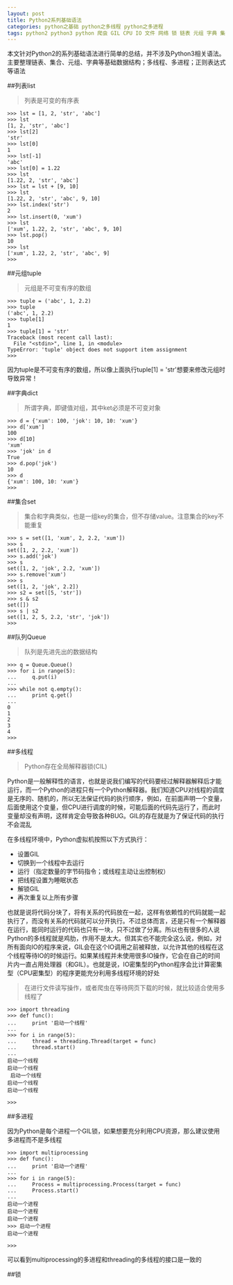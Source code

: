 ```yaml
---
layout: post
title: Python2系列基础语法
categories: python之基础 python之多线程 python之多进程
tags: python2 python3 python 爬虫 GIL CPU IO 文件 网络 锁 链表 元组 字典 集合 队列 数据结构
---
```


本文针对Python2的系列基础语法进行简单的总结，并不涉及Python3相关语法。主要整理链表、集合、元组、字典等基础数据结构；多线程、多进程；正则表达式等语法

##列表list

>列表是可变的有序表

```
>>> lst = [1, 2, 'str', 'abc']
>>> lst
[1, 2, 'str', 'abc']
>>> lst[2]
'str'
>>> lst[0]
1
>>> lst[-1]
'abc'
>>> lst[0] = 1.22
>>> lst
[1.22, 2, 'str', 'abc']
>>> lst = lst + [9, 10]
>>> lst
[1.22, 2, 'str', 'abc', 9, 10]
>>> lst.index('str')
2
>>> lst.insert(0, 'xum')
>>> lst
['xum', 1.22, 2, 'str', 'abc', 9, 10]
>>> lst.pop()
10
>>> lst
['xum', 1.22, 2, 'str', 'abc', 9]
>>> 
```

##元组tuple

>元组是不可变有序的数组

```
>>> tuple = ('abc', 1, 2.2)
>>> tuple
('abc', 1, 2.2)
>>> tuple[1]
1
>>> tuple[1] = 'str'
Traceback (most recent call last):
  File "<stdin>", line 1, in <module>
TypeError: 'tuple' object does not support item assignment
>>>
```

因为tuple是不可变有序的数组，所以像上面执行tuple[1] = 'str'想要来修改元组时导致异常！

##字典dict

>所谓字典，即键值对组，其中ket必须是不可变对象

```
>>> d = {'xum': 100, 'jok': 10, 10: 'xum'}
>>> d['xum']
100
>>> d[10]
'xum'
>>> 'jok' in d
True
>>> d.pop('jok')
10
>>> d
{'xum': 100, 10: 'xum'}
>>> 
```

##集合set

>集合和字典类似，也是一组key的集合，但不存储value。注意集合的key不能重复

```
>>> s = set([1, 'xum', 2, 2.2, 'xum'])
>>> s
set([1, 2, 2.2, 'xum'])
>>> s.add('jok')
>>> s
set([1, 2, 'jok', 2.2, 'xum'])
>>> s.remove('xum')
>>> s
set([1, 2, 'jok', 2.2])
>>> s2 = set([5, 'str'])
>>> s & s2
set([])
>>> s | s2
set([1, 2, 5, 2.2, 'str', 'jok'])
>>> 
```

##队列Queue

>队列是先进先出的数据结构

```
>>> q = Queue.Queue()
>>> for i in range(5):
...     q.put(i)
... 
>>> while not q.empty():
...     print q.get()
... 
0
1
2
3
4
>>> 
```

##多线程

>Python存在全局解释器锁(CIL)

Python是一般解释性的语言，也就是说我们编写的代码要经过解释器解释后才能运行，而一个Python的进程只有一个Python解释器。我们知道CPU对线程的调度是无序的、随机的，所以无法保证代码的执行顺序，例如，在前面声明一个变量，后面使用这个变量，但CPU进行调度的时候，可能后面的代码先运行了，而此时变量却没有声明，这样肯定会导致各种BUG。GIL的存在就是为了保证代码的执行不会混乱

在多线程环境中，Python虚拟机按照以下方式执行：

* 设置GIL
* 切换到一个线程中去运行
* 运行（指定数量的字节码指令；或线程主动让出控制权）
* 把线程设置为睡眠状态
* 解锁GIL
* 再次重复以上所有步骤

也就是说将代码分块了，将有关系的代码放在一起，这样有依赖性的代码就能一起执行了，而没有关系的代码就可以分开执行。不过总体而言，还是只有一个解释器在运行，能同时运行的代码也只有一块，只不过做了分离。所以也有很多的人说Python的多线程就是鸡肋，作用不是太大。但其实也不能完全这么说，例如，对所有面向IO的程序来说，GIL会在这个IO调用之前被释放，以允许其他的线程在这个线程等待IO的时候运行。如果某线程并未使用很多IO操作，它会在自己的时间片内一直占用处理器（和GIL）。也就是说，IO密集型的Python程序会比计算密集型（CPU密集型）的程序更能充分利用多线程环境的好处

>在进行文件读写操作，或者爬虫在等待网页下载的时候，就比较适合使用多线程了

```
>>> import threading
>>> def func():
...     print '启动一个线程'
... 
>>> for i in range(5):
...     thread = threading.Thread(target = func)
...     thread.start()
... 
启动一个线程
启动一个线程
 启动一个线程
启动一个线程
启动一个线程

>>> 
```

##多进程

因为Python是每个进程一个GIL锁，如果想要充分利用CPU资源，那么建议使用多进程而不是多线程

```
>>> import multiprocessing
>>> def func():
...     print '启动一个进程'
... 
>>> for i in range(5):
...     Process = multiprocessing.Process(target = func)
...     Process.start()
... 
启动一个进程
启动一个进程
启动一个进程
>>> 启动一个进程
启动一个进程

>>> 
```

可以看到multiprocessing的多进程和threading的多线程的接口是一致的

##锁

